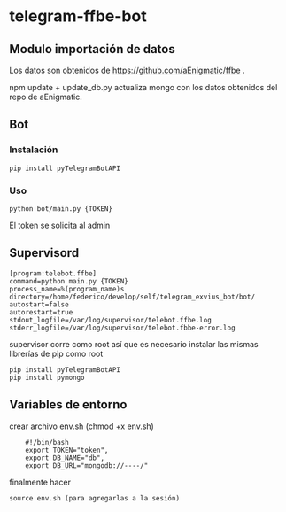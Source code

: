 # telegram-ffbe-bot

## Modulo importación de datos

Los datos son obtenidos de https://github.com/aEnigmatic/ffbe . 

npm update + update_db.py actualiza mongo con los datos obtenidos del repo de aEnigmatic.


## Bot

### Instalación

	pip install pyTelegramBotAPI

### Uso
    
    python bot/main.py {TOKEN}
    
El token se solicita al admin

## Supervisord

```
[program:telebot.ffbe]
command=python main.py {TOKEN}
process_name=%(program_name)s
directory=/home/federico/develop/self/telegram_exvius_bot/bot/
autostart=false
autorestart=true
stdout_logfile=/var/log/supervisor/telebot.ffbe.log
stderr_logfile=/var/log/supervisor/telebot.fbbe-error.log
```

supervisor corre como root así que es necesario instalar las mismas librerías de pip como root
  
    pip install pyTelegramBotAPI
    pip install pymongo

## Variables de entorno

crear archivo env.sh (chmod +x env.sh)

        #!/bin/bash
        export TOKEN="token",
        export DB_NAME="db",
        export DB_URL="mongodb://----/"

finalmente hacer 
    
    source env.sh (para agregarlas a la sesión)
